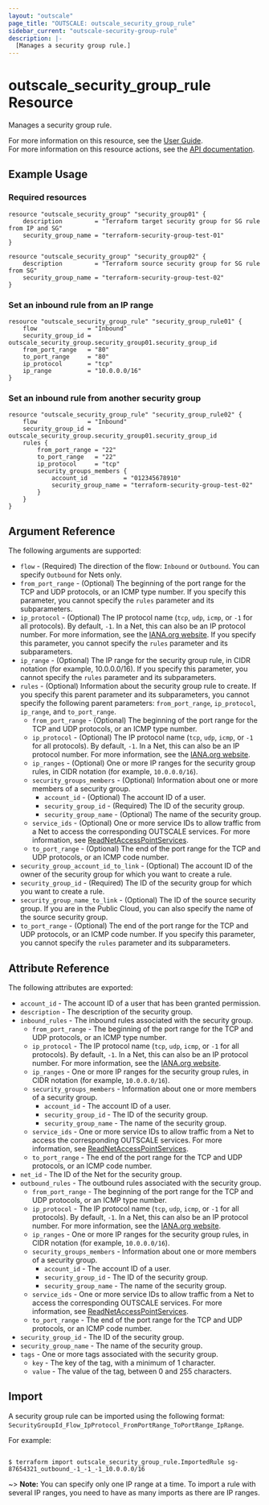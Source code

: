 ```yaml
---
layout: "outscale"
page_title: "OUTSCALE: outscale_security_group_rule"
sidebar_current: "outscale-security-group-rule"
description: |-
  [Manages a security group rule.]
---
```


# outscale_security_group_rule Resource

Manages a security group rule.

For more information on this resource, see the [User Guide](https://docs.outscale.com/en/userguide/About-Security-Group-Rules.html).  
For more information on this resource actions, see the [API documentation](https://docs.outscale.com/api#3ds-outscale-api-securitygrouprule).

## Example Usage

### Required resources

```hcl
resource "outscale_security_group" "security_group01" {
	description         = "Terraform target security group for SG rule from IP and SG"
	security_group_name = "terraform-security-group-test-01"
}

resource "outscale_security_group" "security_group02" {
	description         = "Terraform source security group for SG rule from SG"
	security_group_name = "terraform-security-group-test-02"
}
```

### Set an inbound rule from an IP range

```hcl
resource "outscale_security_group_rule" "security_group_rule01" {
	flow              = "Inbound"
	security_group_id = outscale_security_group.security_group01.security_group_id
	from_port_range   = "80"
	to_port_range     = "80"
	ip_protocol       = "tcp"
	ip_range          = "10.0.0.0/16"
}
```

### Set an inbound rule from another security group

```hcl
resource "outscale_security_group_rule" "security_group_rule02" {
	flow              = "Inbound"
	security_group_id = outscale_security_group.security_group01.security_group_id
	rules {
		from_port_range = "22"
		to_port_range   = "22"
		ip_protocol     = "tcp"
		security_groups_members {
			account_id          = "012345678910"
			security_group_name = "terraform-security-group-test-02"
		}
	}
}
```

## Argument Reference

The following arguments are supported:

* `flow` - (Required) The direction of the flow: `Inbound` or `Outbound`. You can specify `Outbound` for Nets only.
* `from_port_range` - (Optional) The beginning of the port range for the TCP and UDP protocols, or an ICMP type number. If you specify this parameter, you cannot specify the `rules` parameter and its subparameters.
* `ip_protocol` - (Optional) The IP protocol name (`tcp`, `udp`, `icmp`, or `-1` for all protocols). By default, `-1`. In a Net, this can also be an IP protocol number. For more information, see the [IANA.org website](https://www.iana.org/assignments/protocol-numbers/protocol-numbers.xhtml). If you specify this parameter, you cannot specify the `rules` parameter and its subparameters.
* `ip_range` - (Optional) The IP range for the security group rule, in CIDR notation (for example, 10.0.0.0/16). If you specify this parameter, you cannot specify the `rules` parameter and its subparameters.
* `rules` - (Optional) Information about the security group rule to create. If you specify this parent parameter and its subparameters, you cannot specify the following parent parameters: `from_port_range`, `ip_protocol`, `ip_range`, and `to_port_range`.
    * `from_port_range` - (Optional) The beginning of the port range for the TCP and UDP protocols, or an ICMP type number.
    * `ip_protocol` - (Optional) The IP protocol name (`tcp`, `udp`, `icmp`, or `-1` for all protocols). By default, `-1`. In a Net, this can also be an IP protocol number. For more information, see the [IANA.org website](https://www.iana.org/assignments/protocol-numbers/protocol-numbers.xhtml).
    * `ip_ranges` - (Optional) One or more IP ranges for the security group rules, in CIDR notation (for example, `10.0.0.0/16`).
    * `security_groups_members` - (Optional) Information about one or more members of a security group.
        * `account_id` - (Optional) The account ID of a user.
        * `security_group_id` - (Required) The ID of the security group.
        * `security_group_name` - (Optional) The name of the security group.
    * `service_ids` - (Optional) One or more service IDs to allow traffic from a Net to access the corresponding OUTSCALE services. For more information, see [ReadNetAccessPointServices](https://docs.outscale.com/api#readnetaccesspointservices).
    * `to_port_range` - (Optional) The end of the port range for the TCP and UDP protocols, or an ICMP code number.
* `security_group_account_id_to_link` - (Optional) The account ID of the owner of the security group for which you want to create a rule.
* `security_group_id` - (Required) The ID of the security group for which you want to create a rule.
* `security_group_name_to_link` - (Optional) The ID of the source security group. If you are in the Public Cloud, you can also specify the name of the source security group.
* `to_port_range` - (Optional) The end of the port range for the TCP and UDP protocols, or an ICMP code number. If you specify this parameter, you cannot specify the `rules` parameter and its subparameters.

## Attribute Reference

The following attributes are exported:

* `account_id` - The account ID of a user that has been granted permission.
* `description` - The description of the security group.
* `inbound_rules` - The inbound rules associated with the security group.
    * `from_port_range` - The beginning of the port range for the TCP and UDP protocols, or an ICMP type number.
    * `ip_protocol` - The IP protocol name (`tcp`, `udp`, `icmp`, or `-1` for all protocols). By default, `-1`. In a Net, this can also be an IP protocol number. For more information, see the [IANA.org website](https://www.iana.org/assignments/protocol-numbers/protocol-numbers.xhtml).
    * `ip_ranges` - One or more IP ranges for the security group rules, in CIDR notation (for example, `10.0.0.0/16`).
    * `security_groups_members` - Information about one or more members of a security group.
        * `account_id` - The account ID of a user.
        * `security_group_id` - The ID of the security group.
        * `security_group_name` - The name of the security group.
    * `service_ids` - One or more service IDs to allow traffic from a Net to access the corresponding OUTSCALE services. For more information, see [ReadNetAccessPointServices](https://docs.outscale.com/api#readnetaccesspointservices).
    * `to_port_range` - The end of the port range for the TCP and UDP protocols, or an ICMP code number.
* `net_id` - The ID of the Net for the security group.
* `outbound_rules` - The outbound rules associated with the security group.
    * `from_port_range` - The beginning of the port range for the TCP and UDP protocols, or an ICMP type number.
    * `ip_protocol` - The IP protocol name (`tcp`, `udp`, `icmp`, or `-1` for all protocols). By default, `-1`. In a Net, this can also be an IP protocol number. For more information, see the [IANA.org website](https://www.iana.org/assignments/protocol-numbers/protocol-numbers.xhtml).
    * `ip_ranges` - One or more IP ranges for the security group rules, in CIDR notation (for example, `10.0.0.0/16`).
    * `security_groups_members` - Information about one or more members of a security group.
        * `account_id` - The account ID of a user.
        * `security_group_id` - The ID of the security group.
        * `security_group_name` - The name of the security group.
    * `service_ids` - One or more service IDs to allow traffic from a Net to access the corresponding OUTSCALE services. For more information, see [ReadNetAccessPointServices](https://docs.outscale.com/api#readnetaccesspointservices).
    * `to_port_range` - The end of the port range for the TCP and UDP protocols, or an ICMP code number.
* `security_group_id` - The ID of the security group.
* `security_group_name` - The name of the security group.
* `tags` - One or more tags associated with the security group.
    * `key` - The key of the tag, with a minimum of 1 character.
    * `value` - The value of the tag, between 0 and 255 characters.

## Import

A security group rule can be imported using the following format: `SecurityGroupId_Flow_IpProtocol_FromPortRange_ToPortRange_IpRange`.

For example:

```console

$ terraform import outscale_security_group_rule.ImportedRule sg-87654321_outbound_-1_-1_-1_10.0.0.0/16

```
~> **Note:** You can specify only one IP range at a time. To import a rule with several IP ranges, you need to have as many imports as there are IP ranges.